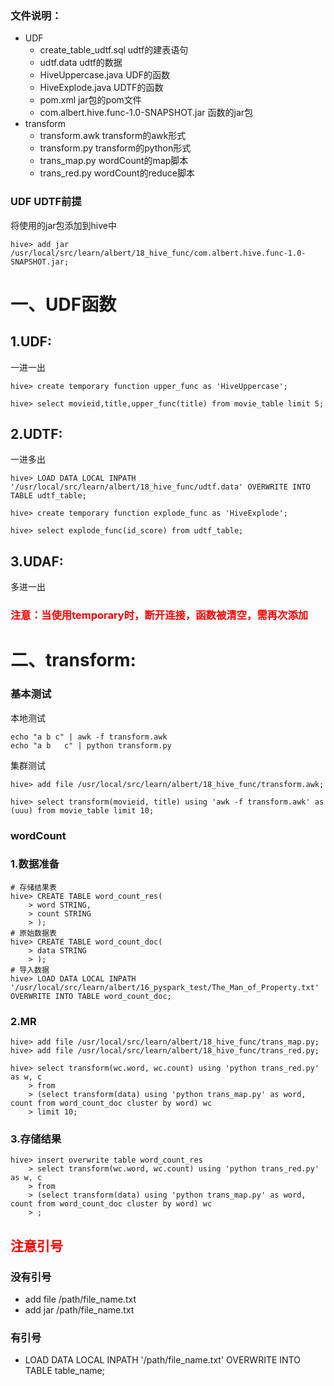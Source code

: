 ### 文件说明：
- UDF
	- create_table_udtf.sql	udtf的建表语句
	- udtf.data	udtf的数据
	- HiveUppercase.java	UDF的函数
	- HiveExplode.java	UDTF的函数
	- pom.xml	jar包的pom文件
	- com.albert.hive.func-1.0-SNAPSHOT.jar	函数的jar包
- transform
	- transform.awk	transform的awk形式
	- transform.py	transform的python形式
	- trans_map.py	wordCount的map脚本
	- trans_red.py	wordCount的reduce脚本

### UDF UDTF前提
将使用的jar包添加到hive中

	hive> add jar /usr/local/src/learn/albert/18_hive_func/com.albert.hive.func-1.0-SNAPSHOT.jar;

# 一、UDF函数
## 1.UDF:
一进一出

	hive> create temporary function upper_func as 'HiveUppercase';

	hive> select movieid,title,upper_func(title) from movie_table limit 5;

## 2.UDTF:
一进多出

	hive> LOAD DATA LOCAL INPATH '/usr/local/src/learn/albert/18_hive_func/udtf.data' OVERWRITE INTO TABLE udtf_table;

	hive> create temporary function explode_func as 'HiveExplode';

	hive> select explode_func(id_score) from udtf_table;

## 3.UDAF:
多进一出


### <font color=red>注意：当使用temporary时，断开连接，函数被清空，需再次添加</font>

# 二、transform:
### 基本测试

本地测试

	echo "a b c" | awk -f transform.awk
	echo "a	b	c" | python transform.py

集群测试

	hive> add file /usr/local/src/learn/albert/18_hive_func/transform.awk;

	hive> select transform(movieid, title) using 'awk -f transform.awk' as (uuu) from movie_table limit 10;

### wordCount

### 1.数据准备

	# 存储结果表
	hive> CREATE TABLE word_count_res(
		> word STRING,
		> count STRING
		> );
	# 原始数据表
	hive> CREATE TABLE word_count_doc(
		> data STRING
		> );
	# 导入数据
	hive> LOAD DATA LOCAL INPATH '/usr/local/src/learn/albert/16_pyspark_test/The_Man_of_Property.txt' OVERWRITE INTO TABLE word_count_doc;

### 2.MR
	hive> add file /usr/local/src/learn/albert/18_hive_func/trans_map.py;
	hive> add file /usr/local/src/learn/albert/18_hive_func/trans_red.py;

	hive> select transform(wc.word, wc.count) using 'python trans_red.py' as w, c
		> from
		> (select transform(data) using 'python trans_map.py' as word, count from word_count_doc cluster by word) wc
		> limit 10;

### 3.存储结果

	hive> insert overwrite table word_count_res
		> select transform(wc.word, wc.count) using 'python trans_red.py' as w, c
		> from
		> (select transform(data) using 'python trans_map.py' as word, count from word_count_doc cluster by word) wc
		> ;

## <font color=red>注意引号</font>

### 没有引号

- add file /path/file_name.txt
- add jar /path/file_name.txt

### 有引号

- LOAD DATA LOCAL INPATH '/path/file_name.txt' OVERWRITE INTO TABLE table_name;